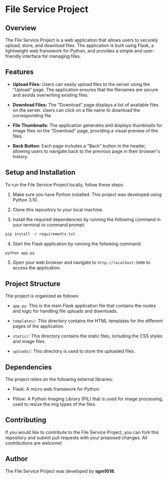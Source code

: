 # File Service Project

## Overview
The File Service Project is a web application that allows users to securely upload, store, and download files. The application is built using Flask, a lightweight web framework for Python, and provides a simple and user-friendly interface for managing files.

## Features
- **Upload Files:** Users can easily upload files to the server using the "Upload" page. The application ensures that the filenames are secure and avoids overwriting existing files.

- **Download Files:** The "Download" page displays a list of available files on the server. Users can click on a file name to download the corresponding file.

- **File Thumbnails:** The application generates and displays thumbnails for image files on the "Download" page, providing a visual preview of the files.

- **Back Button:** Each page includes a "Back" button in the header, allowing users to navigate back to the previous page in their browser's history.

## Setup and Installation
To run the File Service Project locally, follow these steps:

1. Make sure you have Python installed. This project was developed using Python 3.10.

2. Clone this repository to your local machine.

3. Install the required dependencies by running the following command in your terminal or command prompt:
```python
pip install -r requirements.txt
```

4. Start the Flask application by running the following command:
```python
python app.py
```

5. Open your web browser and navigate to `http://localhost:5000` to access the application.

## Project Structure
The project is organized as follows:

- `app.py`: This is the main Flask application file that contains the routes and logic for handling file uploads and downloads.

- `templates/`: This directory contains the HTML templates for the different pages of the application.

- `static/`: This directory contains the static files, including the CSS styles and image files.

- `uploads/`: This directory is used to store the uploaded files.

## Dependencies
The project relies on the following external libraries:

- Flask: A micro web framework for Python.

- Pillow: A Python Imaging Library (PIL) that is used for image processing, used to resize the img types of the files.

## Contributing
If you would like to contribute to the File Service Project, you can fork this repository and submit pull requests with your proposed changes. All contributions are welcome!

## Author
The File Service Project was developed by **sgm1018**.
